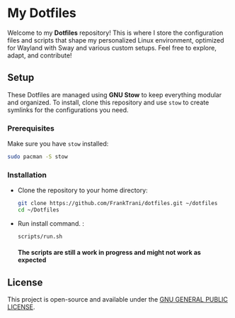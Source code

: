 # My Dotfiles

Welcome to my **Dotfiles** repository! This is where I store the configuration files and scripts that shape my personalized Linux environment, optimized for Wayland with Sway and various custom setups. Feel free to explore, adapt, and contribute!

## Setup

These Dotfiles are managed using **GNU Stow** to keep everything modular and organized. To install, clone this repository and use `stow` to create symlinks for the configurations you need.

### Prerequisites

Make sure you have `stow` installed:

```bash
sudo pacman -S stow
```

### Installation

- Clone the repository to your home directory:

   ```bash
   git clone https://github.com/FrankTrani/dotfiles.git ~/dotfiles
   cd ~/Dotfiles
   ```

- Run install command. :

   ```bash
   scripts/run.sh
   ```
   #### The scripts are still a work in progress and might not work as expected


## License

This project is open-source and available under the [GNU GENERAL PUBLIC LICENSE](LICENSE).
